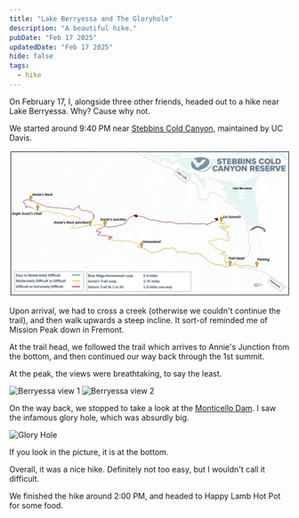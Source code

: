 ```yaml
---
title: "Lake Berryessa and The Gloryhole"
description: "A beautiful hike."
pubDate: "Feb 17 2025"
updatedDate: "Feb 17 2025"
hide: false
tags:
  - hike
---
```


On February 17, I, alongside three other friends, headed out to a hike near Lake Berryessa. Why? Cause why not. 

We started around 9:40 PM near [Stebbins Cold Canyon](https://naturalreserves.ucdavis.edu/stebbins-cold-canyon), maintained by UC Davis. 

![The hiking trail.](/public/stebbins-cold-canyon-reserve.png)

Upon arrival, we had to cross a creek (otherwise we couldn't continue the trail), and then walk upwards a steep incline. It sort-of reminded me of Mission Peak down in Fremont. 

At the trail head, we followed the trail which arrives to Annie's Junction from the bottom, and then continued our way back through the 1st summit. 

At the peak, the views were breathtaking, to say the least.

![Berryessa view 1](/public/berryessa_1.png)
![Berryessa view 2](/public/berryessa_2.png)

On the way back, we stopped to take a look at the [Monticello Dam](https://en.wikipedia.org/wiki/Monticello_Dam). I saw the infamous glory hole, which was absurdly big.

![Glory Hole](/public/glory_hole.png)

If you look in the picture, it is at the bottom.

Overall, it was a nice hike. Definitely not too easy, but I wouldn't call it difficult. 

We finished the hike around 2:00 PM, and headed to Happy Lamb Hot Pot for some food.

